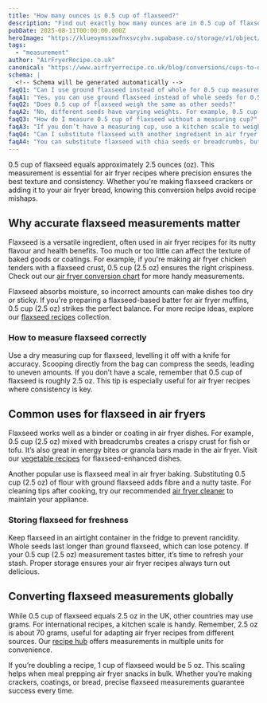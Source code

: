 ```yaml
---
title: "How many ounces is 0.5 cup of flaxseed?"
description: "Find out exactly how many ounces are in 0.5 cup of flaxseed for perfect air fryer recipes every time."
pubDate: 2025-08-11T00:00:00.000Z
heroImage: "https://klueoymssxwfnxsvcyhv.supabase.co/storage/v1/object/public/Shmucket/how-many-ounces-is-0-5-cup-of-flaxseed.webp"
tags:
  - "measurement"
author: "AirFryerRecipe.co.uk"
canonical: "https://www.airfryerrecipe.co.uk/blog/conversions/cups-to-ounces/how-many-ounces-is-0-5-cup-of-flaxseed"
schema: |
  <!-- Schema will be generated automatically -->
faqQ1: "Can I use ground flaxseed instead of whole for 0.5 cup measurements?"
faqA1: "Yes, you can use ground flaxseed instead of whole seeds for 0.5 cup (2.5 oz) measurements. However, ground flaxseed is denser, so it’s best to weigh it for accuracy. In air fryer recipes, ground flaxseed works well as a binder or flour substitute."
faqQ2: "Does 0.5 cup of flaxseed weigh the same as other seeds?"
faqA2: "No, different seeds have varying weights. For example, 0.5 cup of chia seeds weighs about 2 oz, while flaxseed is 2.5 oz. Always check specific conversions for air fryer recipes to ensure proper texture and cooking results."
faqQ3: "How do I measure 0.5 cup of flaxseed without a measuring cup?"
faqA3: "If you don’t have a measuring cup, use a kitchen scale to weigh out 2.5 oz of flaxseed. Alternatively, two UK tablespoons equal roughly 0.5 cup, but this is less precise for air fryer recipes where accuracy matters."
faqQ4: "Can I substitute flaxseed with another ingredient in air fryer recipes?"
faqA4: "You can substitute flaxseed with chia seeds or breadcrumbs, but the texture may differ. For binding, use 0.5 cup (2.5 oz) of ground oats instead. Always adjust cooking times slightly when swapping ingredients in air fryer dishes."
---
```

<p>0.5 cup of flaxseed equals approximately 2.5 ounces (oz). This measurement is essential for air fryer recipes where precision ensures the best texture and consistency. Whether you're making flaxseed crackers or adding it to your air fryer bread, knowing this conversion helps avoid recipe mishaps.</p>  

<h2>Why accurate flaxseed measurements matter</h2>  
<p>Flaxseed is a versatile ingredient, often used in air fryer recipes for its nutty flavour and health benefits. Too much or too little can affect the texture of baked goods or coatings. For example, if you're making air fryer chicken tenders with a flaxseed crust, 0.5 cup (2.5 oz) ensures the right crispiness. Check out our <a href=https://www.airfryerrecipe.co.uk/air-fryer-conversion-chart>air fryer conversion chart</a> for more handy measurements.</p>  

<p>Flaxseed absorbs moisture, so incorrect amounts can make dishes too dry or sticky. If you're preparing a flaxseed-based batter for air fryer muffins, 0.5 cup (2.5 oz) strikes the perfect balance. For more recipe ideas, explore our <a href=https://www.airfryerrecipe.co.uk/recipes>flaxseed recipes</a> collection.</p>  

<h3>How to measure flaxseed correctly</h3>  
<p>Use a dry measuring cup for flaxseed, levelling it off with a knife for accuracy. Scooping directly from the bag can compress the seeds, leading to uneven amounts. If you don’t have a scale, remember that 0.5 cup of flaxseed is roughly 2.5 oz. This tip is especially useful for air fryer recipes where consistency is key.</p>  

<h2>Common uses for flaxseed in air fryers</h2>  
<p>Flaxseed works well as a binder or coating in air fryer dishes. For example, 0.5 cup (2.5 oz) mixed with breadcrumbs creates a crispy crust for fish or tofu. It’s also great in energy bites or granola bars made in the air fryer. Visit our <a href=https://www.airfryerrecipe.co.uk/recipe-category/vegetables>vegetable recipes</a> for flaxseed-enhanced dishes.</p>  

<p>Another popular use is flaxseed meal in air fryer baking. Substituting 0.5 cup (2.5 oz) of flour with ground flaxseed adds fibre and a nutty taste. For cleaning tips after cooking, try our recommended <a href=https://www.airfryerrecipe.co.uk/air-fryer-cleaner>air fryer cleaner</a> to maintain your appliance.</p>  

<h3>Storing flaxseed for freshness</h3>  
<p>Keep flaxseed in an airtight container in the fridge to prevent rancidity. Whole seeds last longer than ground flaxseed, which can lose potency. If your 0.5 cup (2.5 oz) measurement tastes bitter, it’s time to refresh your stash. Proper storage ensures your air fryer recipes always turn out delicious.</p>  

<h2>Converting flaxseed measurements globally</h2>  
<p>While 0.5 cup of flaxseed equals 2.5 oz in the UK, other countries may use grams. For international recipes, a kitchen scale is handy. Remember, 2.5 oz is about 70 grams, useful for adapting air fryer recipes from different sources. Our <a href=https://www.airfryerrecipe.co.uk/recipes>recipe hub</a> offers measurements in multiple units for convenience.</p>  

<p>If you’re doubling a recipe, 1 cup of flaxseed would be 5 oz. This scaling helps when meal prepping air fryer snacks in bulk. Whether you’re making crackers, coatings, or bread, precise flaxseed measurements guarantee success every time.</p>
